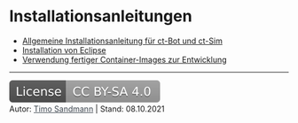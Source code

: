 # Installationsanleitungen

* [Allgemeine Installationsanleitung für ct-Bot und ct-Sim](1_installation-allgemein.md)
* [Installation von Eclipse](2_installation-eclipse.md)
* [Verwendung fertiger Container-Images zur Entwicklung](3_installation_container.md)

---

<a href="https://creativecommons.org/licenses/by-sa/4.0/" target="_blank"><img src="images/license.svg" alt="License: CC BY-SA 4.0" style="left;margin-left:0;margin-right:1em;" /></a><br>
Autor: <a href="https://github.com/tsandmann" target="_blank" style="color:#3c454e;">Timo Sandmann</a> \| Stand: 08.10.2021
